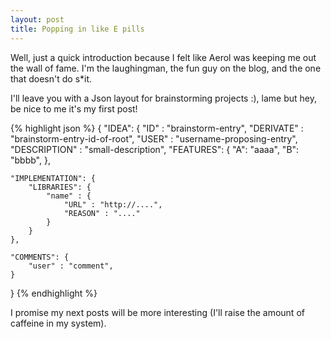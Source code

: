 ```yaml
---
layout: post
title: Popping in like E pills
---
```


Well, just a quick introduction because I felt like Aerol was keeping me out the wall of fame.
I'm the laughingman, the fun guy on the blog, and the one that doesn't do s\*it.

I'll leave you with a Json layout for brainstorming projects :), 
lame but hey, be nice to me it's my first post!

{% highlight json %}
{
"IDEA": {
	"ID" : "brainstorm-entry",
	"DERIVATE" : "brainstorm-entry-id-of-root",
        "USER" : "username-proposing-entry",
	"DESCRIPTION" : "small-description",
	"FEATURES": {
        	"A": "aaaa",
		"B": "bbbb",
       	},

	"IMPLEMENTATION": {
		"LIBRARIES": {
			"name" : {
				"URL" : "http://....",
				"REASON" : "...."
			}
		}
	},

	"COMMENTS": {
		"user" : "comment",
	}
}
{% endhighlight %}

I promise my next posts will be more interesting (I'll raise the amount of caffeine in my system).

